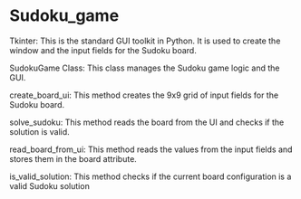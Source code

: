 # Sudoku_game

Tkinter: This is the standard GUI toolkit in Python. It is used to create the window and the input fields for the Sudoku board.

SudokuGame Class: This class manages the Sudoku game logic and the GUI.

create_board_ui: This method creates the 9x9 grid of input fields for the Sudoku board.

solve_sudoku: This method reads the board from the UI and checks if the solution is valid.

read_board_from_ui: This method reads the values from the input fields and stores them in the board attribute.

is_valid_solution: This method checks if the current board configuration is a valid Sudoku solution
